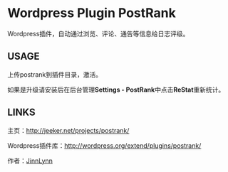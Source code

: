 # Wordpress Plugin PostRank

Wordpress插件，自动通过浏览、评论、通告等信息给日志评级。

## USAGE

上传postrank到插件目录，激活。

如果是升级请安装后在后台管理**Settings - PostRank**中点击**ReStat**重新统计。

## LINKS

主页：http://jeeker.net/projects/postrank/

Wordpress插件库：http://wordpress.org/extend/plugins/postrank/

作者：[JinnLynn](http://jeeker.net)